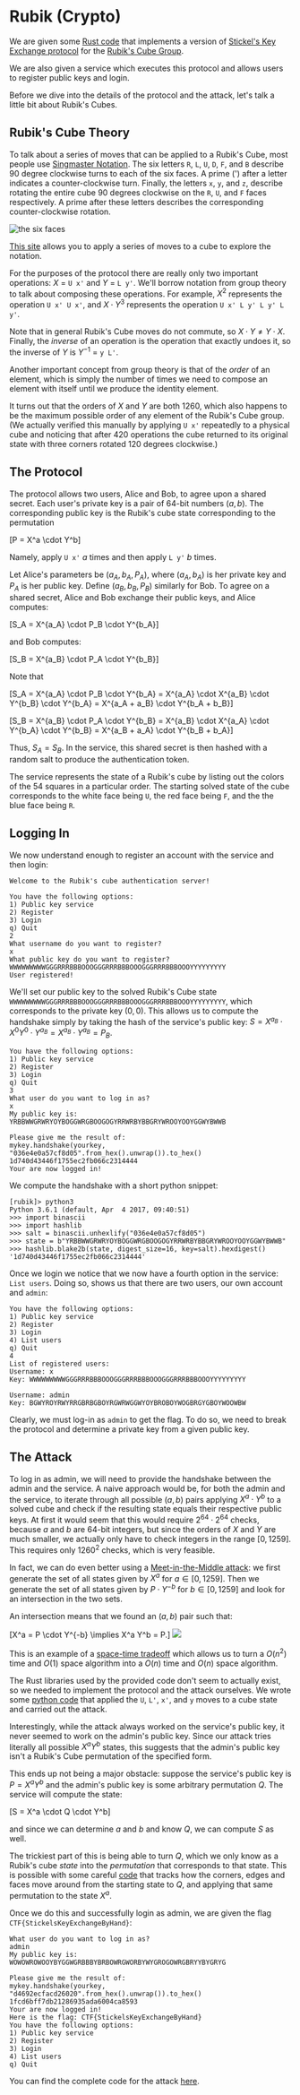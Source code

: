 # Rubik (Crypto)

We are given some [Rust code](handshake.rs) that implements a version of [Stickel's Key Exchange protocol](https://en.wikipedia.org/wiki/Non-commutative_cryptography#Stickel.E2.80.99s_key_exchange_protocol) for the [Rubik's Cube Group](https://en.wikipedia.org/wiki/Rubik%27s_Cube_group).

We are also given a service which executes this protocol and allows users to register public keys and login.

Before we dive into the details of the protocol and the attack, let's talk a little bit about Rubik's Cubes.

## Rubik's Cube Theory

To talk about a series of moves that can be applied to a Rubik's Cube, most people use [Singmaster Notation](https://en.wikipedia.org/wiki/Rubik%27s_Cube#Move_notation). The six letters `R`, `L`, `U`, `D`, `F`, and `B` describe 90 degree clockwise turns to each of the six faces. A prime (') after a letter indicates a counter-clockwise turn. Finally, the letters `x`, `y`, and `z`, describe rotating the entire cube 90 degrees clockwise on the `R`, `U`, and `F` faces respectively. A prime after these letters describes the corresponding counter-clockwise rotation.

![the six faces](images/singmaster.jpg)

[This site](https://ruwix.com/the-rubiks-cube/notation/) allows you to apply a series of moves to a cube to explore the notation.

For the purposes of the protocol there are really only two important operations: $X$ = `U x'` and $Y$ = `L y'`. We'll borrow notation from group theory to talk about composing these operations. For example, $X^2$ represents the operation `U x' U x'`, and $X \cdot Y^3$ represents the operation `U x' L y' L y' L y'`.

Note that in general Rubik's Cube moves do not commute, so $X \cdot Y \neq Y \cdot X$. Finally, the _inverse_ of an operation is the operation that exactly undoes it, so the inverse of $Y$ is $Y^{-1}$ = `y L'`.

Another important concept from group theory is that of the _order_ of an element, which is simply the number of times we need to compose an element with itself until we produce the identity element.

It turns out that the orders of $X$ and $Y$ are both 1260, which also happens to be the maximum possible order of any element of the Rubik's Cube group. (We actually verified this manually by applying `U x'` repeatedly to a physical cube and noticing that after 420 operations the cube returned to its original state with three corners rotated 120 degrees clockwise.)

## The Protocol

The protocol allows two users, Alice and Bob, to agree upon a shared secret. Each user's private key is a pair of 64-bit numbers $(a, b)$. The corresponding public key is the Rubik's cube state corresponding to the permutation

\[P = X^a  \cdot Y^b\]

Namely, apply `U x'` $a$ times and then apply `L y'` $b$ times.

Let Alice's parameters be $(a_A, b_A, P_A)$, where $(a_A, b_A)$ is her private key and $P_A$ is her public key. Define $(a_B, b_B, P_B)$ similarly for Bob. To agree on a shared secret, Alice and Bob exchange their public keys, and Alice computes:

\[S_A = X^{a_A}  \cdot P_B \cdot Y^{b_A}\]

and Bob computes:

\[S_B = X^{a_B}  \cdot P_A \cdot Y^{b_B}\]

Note that

\[S_A = X^{a_A}  \cdot P_B \cdot Y^{b_A} = X^{a_A}  \cdot X^{a_B}  \cdot Y^{b_B} \cdot Y^{b_A} = X^{a_A + a_B} \cdot Y^{b_A + b_B}\]

\[S_B = X^{a_B}  \cdot P_A \cdot Y^{b_B} = X^{a_B}  \cdot X^{a_A}  \cdot Y^{b_A} \cdot Y^{b_B} = X^{a_B + a_A} \cdot Y^{b_B + b_A}\]

Thus, $S_A = S_B$. In the service, this shared secret is then hashed with a random salt to produce the authentication token.

The service represents the state of a Rubik's cube by listing out the colors of the 54 squares in a particular order. The starting solved state of the cube corresponds to the white face being `U`, the red face being `F`, and the the blue face being `R`.

## Logging In

We now understand enough to register an account with the service and then login:

```
Welcome to the Rubik's cube authentication server!

You have the following options:
1) Public key service
2) Register
3) Login
q) Quit
2
What username do you want to register?
x
What public key do you want to register?
WWWWWWWWWGGGRRRBBBOOOGGGRRRBBBOOOGGGRRRBBBOOOYYYYYYYYY
User registered!
```
We'll set our public key to the solved Rubik's Cube state `WWWWWWWWWGGGRRRBBBOOOGGGRRRBBBOOOGGGRRRBBBOOOYYYYYYYYY`, which corresponds to the private key $(0,0)$. This allows us to compute the handshake simply by taking the hash of the service's public key: $S = X^{a_B} \cdot X^0Y^0 \cdot Y^{a_B} = X^{a_B} \cdot Y^{a_B} = P_B$.

```
You have the following options:
1) Public key service
2) Register
3) Login
q) Quit
3
What user do you want to log in as?
x
My public key is:
YRBBWWGRWRYOYBOGGWRGBOOGOGYRRWRBYBBGRYWROOYOOYGGWYBWWB

Please give me the result of:
mykey.handshake(yourkey, "036e4e0a57cf8d05".from_hex().unwrap()).to_hex()
1d740d43446f1755ec2fb066c2314444
Your are now logged in!
```
We compute the handshake with a short python snippet:
```
[rubik]> python3
Python 3.6.1 (default, Apr  4 2017, 09:40:51)
>>> import binascii
>>> import hashlib
>>> salt = binascii.unhexlify("036e4e0a57cf8d05")
>>> state = b"YRBBWWGRWRYOYBOGGWRGBOOGOGYRRWRBYBBGRYWROOYOOYGGWYBWWB"
>>> hashlib.blake2b(state, digest_size=16, key=salt).hexdigest()
'1d740d43446f1755ec2fb066c2314444'
```
Once we login we notice that we now have a fourth option in the service: `List users`. Doing so, shows us that there are two users, our own account and `admin`:
```
You have the following options:
1) Public key service
2) Register
3) Login
4) List users
q) Quit
4
List of registered users:
Username: x
Key: WWWWWWWWWGGGRRRBBBOOOGGGRRRBBBOOOGGGRRRBBBOOOYYYYYYYYY

Username: admin
Key: BGWYROYRWYRRGBRBGBOYRGWRWGGWYOYBROBOYWOGBRGYGBOYWOOWBW
```

Clearly, we must log-in as `admin` to get the flag. To do so, we need to break the protocol and determine a private key from a given public key.

## The Attack

To log in as admin, we will need to provide the handshake between the admin and the service. A naive approach would be, for both the admin and the service, to iterate through all possible $(a, b)$ pairs applying $X^a \cdot Y^b$ to a solved cube and check if the resulting state equals their respective public keys. At first it would seem that this would require $2^{64} \cdot 2^{64}$ checks, because $a$ and $b$ are 64-bit integers, but since the orders of $X$ and $Y$ are much smaller, we actually only have to check integers in the range $[0, 1259]$. This requires only $1260^2$ checks, which is very feasible.

In fact, we can do even better using a [Meet-in-the-Middle attack](https://en.wikipedia.org/wiki/Meet-in-the-middle_attack): we first generate the set of all states given by $X^a$ for $a \in [0, 1259]$. Then we generate the set of all states given by $P \cdot Y^{-b}$ for $b \in [0, 1259]$ and look for an intersection in the two sets.

An intersection means that we found an $(a,b)$ pair such that:

\[X^a = P \cdot Y^{-b} \implies X^a Y^b = P.\]
![](https://latex.codecogs.com/gif.latex?\[X^a&space;=&space;P&space;\cdot&space;Y^{-b}&space;\implies&space;X^a&space;Y^b&space;=&space;P.\])

This is an example of a [space-time tradeoff](https://en.wikipedia.org/wiki/Space%E2%80%93time_tradeoff) which allows us to turn a $O(n^2)$ time and $O(1)$ space algorithm into a $O(n)$ time and $O(n)$ space algorithm.

The Rust libraries used by the provided code don't seem to actually exist, so we needed to implement the protocol and the attack ourselves. We wrote some [python code](meet_middle.py#L5) that applied the `U`, `L'`, `x'`, and `y` moves to a cube state and carried out the attack.

Interestingly, while the attack always worked on the service's public key, it never seemed to work on the admin's public key. Since our attack tries literally all possible $X^a Y^b$ states, this suggests that the admin's public key isn't a Rubik's Cube permutation of the specified form.

This ends up not being a major obstacle: suppose the service's public key is $P = X^a Y^b$ and the admin's public key is some arbitrary permutation $Q$. The service will compute the state:

\[S = X^a \cdot Q \cdot Y^b\]

and since we can determine $a$ and $b$ and know $Q$, we can compute $S$ as well.

The trickiest part of this is being able to turn $Q$, which we only know as a Rubik's cube _state_ into the _permutation_ that corresponds to that state. This is possible with some careful [code](meet_middle.py#L217) that tracks how the corners, edges and faces move around from the starting state to $Q$, and applying that same permutation to the state $X^a$.

Once we do this and successfully login as admin, we are given the flag `CTF{StickelsKeyExchangeByHand}`:

```
What user do you want to log in as?
admin
My public key is:
WOWOWROWOOYBYGGWGRBBBYBRBOWRGWORBYWYGROGOWRGBRYYBYGRYG

Please give me the result of:
mykey.handshake(yourkey, "d4692ecfacd26020".from_hex().unwrap()).to_hex()
1fcd6bff7db21286935ada6004ca8593
Your are now logged in!
Here is the flag: CTF{StickelsKeyExchangeByHand}
You have the following options:
1) Public key service
2) Register
3) Login
4) List users
q) Quit
```

You can find the complete code for the attack [here](meet_middle.py).
